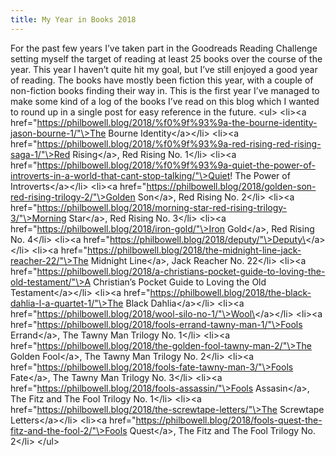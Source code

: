 ```yaml
---
title: My Year in Books 2018
---
```

For the past few years I’ve taken part in the Goodreads Reading Challenge setting myself the target of reading at least 25 books over the course of the year. This year I haven’t quite hit my goal, but I’ve still enjoyed a good year of reading. The books have mostly been fiction this year, with a couple of non-fiction books finding their way in. This is the first year I’ve managed to make some kind of a log of the books I’ve read on this blog which I wanted to round up in a single post for easy reference in the future.
\<ul\>
\<li\>\<a href="https://philbowell.blog/2018/%f0%9f%93%9a-the-bourne-identity-jason-bourne-1/"\>The Bourne Identity\</a\>\</li\>
\<li\>\<a href="https://philbowell.blog/2018/%f0%9f%93%9a-red-rising-red-rising-saga-1/"\>Red Rising\</a\>, Red Rising No. 1\</li\>
\<li\>\<a href="https://philbowell.blog/2018/%f0%9f%93%9a-quiet-the-power-of-introverts-in-a-world-that-cant-stop-talking/"\>Quiet! The Power of Introverts\</a\>\</li\>
\<li\>\<a href="https://philbowell.blog/2018/golden-son-red-rising-trilogy-2/"\>Golden Son\</a\>, Red Rising No. 2\</li\>
\<li\>\<a href="https://philbowell.blog/2018/morning-star-red-rising-trilogy-3/"\>Morning Star\</a\>, Red Rising No. 3\</li\>
\<li\>\<a href="https://philbowell.blog/2018/iron-gold/"\>Iron Gold\</a\>, Red Rising No. 4\</li\>
\<li\>\<a href="https://philbowell.blog/2018/deputy/"\>Deputy\</a\>\</li\>
\<li\>\<a href="https://philbowell.blog/2018/the-midnight-line-jack-reacher-22/"\>The Midnight Line\</a\>, Jack Reacher No. 22\</li\>
\<li\>\<a href="https://philbowell.blog/2018/a-christians-pocket-guide-to-loving-the-old-testament/"\>A Christian’s Pocket Guide to Loving the Old Testament\</a\>\</li\>
\<li\>\<a href="https://philbowell.blog/2018/the-black-dahlia-l-a-quartet-1/"\>The Black Dahlia\</a\>\</li\>
\<li\>\<a href="https://philbowell.blog/2018/wool-silo-no-1/"\>Wool\</a\>\</li\>
\<li\>\<a href="https://philbowell.blog/2018/fools-errand-tawny-man-1/"\>Fools Errand\</a\>, The Tawny Man Trilogy No. 1\</li\>
\<li\>\<a href="https://philbowell.blog/2018/the-golden-fool-tawny-man-2/"\>The Golden Fool\</a\>, The Tawny Man Trilogy No. 2\</li\>
\<li\>\<a href="https://philbowell.blog/2018/fools-fate-tawny-man-3/"\>Fools Fate\</a\>, The Tawny Man Trilogy No. 3\</li\>
\<li\>\<a href="https://philbowell.blog/2018/fools-assassin/"\>Fools Assasin\</a\>, The Fitz and The Fool Trilogy No. 1\</li\>
\<li\>\<a href="https://philbowell.blog/2018/the-screwtape-letters/"\>The Screwtape Letters\</a\>\</li\>
\<li\>\<a href="https://philbowell.blog/2018/fools-quest-the-fitz-and-the-fool-2/"\>Fools Quest\</a\>, The Fitz and The Fool Trilogy No. 2\</li\>
\</ul\>